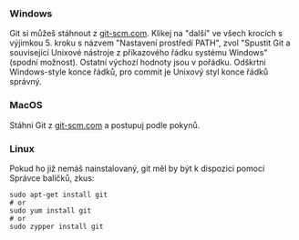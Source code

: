 ### Windows

Git si můžeš stáhnout z [git-scm.com](https://git-scm.com/). Klikej na "další" ve všech krocích s výjimkou 5. kroku s názvem "Nastavení prostředí PATH", zvol "Spustit Git a související Unixové nástroje z příkazového řádku systému Windows" (spodní možnost). Ostatní výchozí hodnoty jsou v pořádku. Odškrtni Windows-style konce řádků, pro commit je Unixový styl konce řádků správný.

### MacOS

Stáhni Git z [git-scm.com](https://git-scm.com/) a postupuj podle pokynů.

### Linux

Pokud ho již nemáš nainstalovaný, git měl by být k dispozici pomocí Správce balíčků, zkus:

```
sudo apt-get install git
# or
sudo yum install git
# or
sudo zypper install git
```

